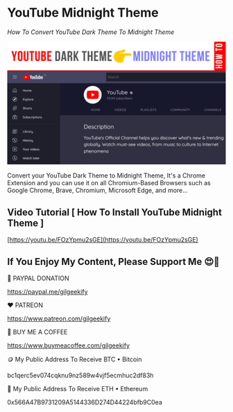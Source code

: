 # YouTube Midnight Theme

_How To Convert YouTube Dark Theme To Midnight Theme_

![Thumbnail](https://raw.githubusercontent.com/saeedkohansal/YouTube-Midnight-Theme/main/YouTube%20Midnight%20Theme.png "Thumbnail")

Convert your YouTube Dark Theme to Midnight Theme, It's a Chrome Extension and you can use it on all Chromium-Based Browsers such as Google Chrome, Brave, Chromium, Microsoft Edge, and more...

## Video Tutorial [ How To Install YouTube Midnight Theme ]
[https://youtu.be/FOzYpmu2sGE](https://youtu.be/FOzYpmu2sGE)

 

## If You Enjoy My Content, Please Support Me 😍🙏

💙 PAYPAL DONATION

https://paypal.me/gilgeekify

❤️ PATREON

https://www.patreon.com/gilgeekify

💛 BUY ME A COFFEE

https://www.buymeacoffee.com/gilgeekify

🪙 My Public Address To Receive BTC • Bitcoin

bc1qerc5ev074cqknu9nz589w4vjf5ecmhuc2df83h

🥈 My Public Address To Receive ETH • Ethereum

0x566A47B9731209A5144336D274D44224bfb9C0ea
